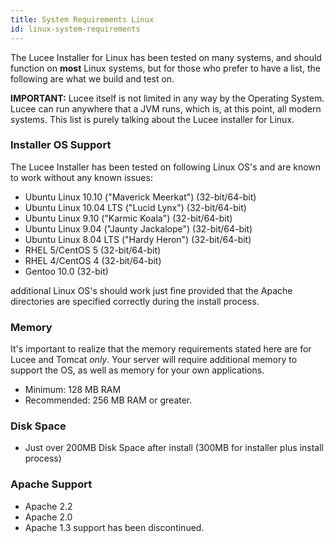 ```yaml
---
title: System Requirements Linux
id: linux-system-requirements
---
```


The Lucee Installer for Linux has been tested on many systems, and should function on **most** Linux systems, but for those who prefer to have a list, the following are what we build and test on.

**IMPORTANT:** Lucee itself is not limited in any way by the Operating System. Lucee can run anywhere that a JVM runs, which is, at this point, all modern systems. This list is purely talking about the Lucee installer for Linux.

### Installer OS Support ###

The Lucee Installer has been tested on following Linux OS's and are known to work without any known issues:

* Ubuntu Linux 10.10 ("Maverick Meerkat") (32-bit/64-bit)
* Ubuntu Linux 10.04 LTS ("Lucid Lynx") (32-bit/64-bit)
* Ubuntu Linux 9.10 ("Karmic Koala") (32-bit/64-bit)
* Ubuntu Linux 9.04 ("Jaunty Jackalope") (32-bit/64-bit)
* Ubuntu Linux 8.04 LTS ("Hardy Heron") (32-bit/64-bit)
* RHEL 5/CentOS 5 (32-bit/64-bit)
* RHEL 4/CentOS 4 (32-bit/64-bit)
* Gentoo 10.0 (32-bit)

additional Linux OS's should work just fine provided that the Apache directories are specified correctly during the install process.

### Memory ###

It's important to realize that the memory requirements stated here are for Lucee and Tomcat *only*. Your server will require additional memory to support the OS, as well as memory for your own applications.

* Minimum: 128 MB RAM
* Recommended: 256 MB RAM or greater.

### Disk Space ###

* Just over 200MB Disk Space after install (300MB for installer plus install process)

### Apache Support ###

* Apache 2.2
* Apache 2.0
* Apache 1.3 support has been discontinued.
